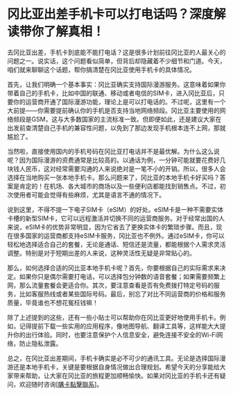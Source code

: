 # 冈比亚出差手机卡可以打电话吗？深度解读带你了解真相！

去冈比亚出差，手机卡到底能不能打电话？这是很多计划前往冈比亚的人最关心的问题之一。说实话，这个问题看似简单，但背后却隐藏着不少细节和门道。今天，咱们就来聊聊这个话题，帮你搞清楚在冈比亚使用手机卡的具体情况。

首先，让我们明确一个基本事实：冈比亚确实支持国际漫游服务。这意味着如果你带着自己的手机卡，比如中国的联通、移动或者电信的SIM卡，进入冈比亚后，只要你的运营商开通了国际漫游功能，理论上是可以打电话的。不过呢，这里有一个大前提——你需要提前确认你的手机是否支持当地网络频段。冈比亚主要使用的网络频段是GSM，这与大多数国家的主流标准一致。但即便如此，还是建议大家在出发前查清楚自己手机的兼容性问题，以免到了那边发现手机根本连不上网，那就尴尬了。

当然啦，直接使用国内的手机号码在冈比亚打电话并不是最优解。为什么这么说呢？因为国际漫游的资费通常是比较高的。以通话为例，一分钟可能就要花费好几块钱人民币，这对经常需要沟通的人来说绝对是一笔不小的开销。所以，很多人会选择在当地购买一张本地手机卡。那么问题来了，冈比亚的本地手机卡好买吗？答案是肯定的！在机场、各大城市的商场以及一些便利店都能找到销售点。不过，初次使用者可能会觉得有些麻烦，尤其是语言不通的情况下。

说到这里，不得不提一下电子SIM卡（eSIM）的好处。eSIM卡是一种不需要实体卡槽的新型SIM卡，它可以远程激活并切换不同的运营商服务。对于经常出国的人来说，eSIM卡的优势非常明显，因为它省去了更换实体卡的繁琐步骤。而且，现在很多国家的运营商都支持eSIM卡服务，冈比亚也不例外。通过eSIM卡，你可以轻松地选择适合自己的套餐，无论是通话、短信还是流量，都能根据个人需求灵活调整。特别是对于短期出差的人来说，这种灵活性无疑是非常贴心的。

那么，如何选择合适的冈比亚本地手机卡呢？首先，你要根据自己的实际需求来决定。如果你只是偶尔需要打电话，可以选择包分钟数的语音套餐；如果需要频繁上网，那么流量套餐会更适合你。其次，要注意查看是否有免费拨打特定号码的服务，比如客服热线或者某些国际号码。最后，别忘了对比不同运营商的价格和服务质量，毕竟谁也不想花冤枉钱嘛！

除了上述提到的这些，还有一些小贴士可以帮助你在冈比亚更好地使用手机卡。例如，记得提前下载一些实用的应用程序，像地图导航、翻译工具等，这样能大大提升你的出行体验。同时，也要注意保护个人信息安全，避免连接不安全的Wi-Fi网络，防止隐私泄露。

总之，在冈比亚出差期间，手机卡确实是必不可少的通讯工具。无论是选择国际漫游还是本地手机卡，关键是要根据自身情况做出合理规划。希望今天的分享能给大家带来帮助，让大家在冈比亚的旅程更加顺畅愉快。如果对冈比亚的手机卡还有疑问，欢迎随时咨询[[購卡點擊聯系](https://t.me/s/esim1088)]。